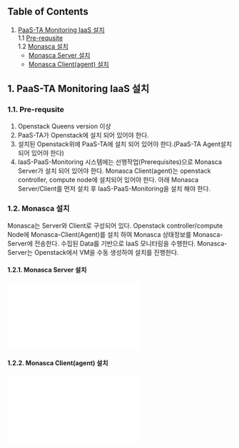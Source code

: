 ## Table of Contents

1. [PaaS-TA Monitoring IaaS 설치](#1)  
  1.1 [Pre-requsite](#1-1)  
  1.2 [Monasca 설치](#1-2)  
    * [Monasca Server 설치](#1-2-1)
    * [Monasca Client(agent) 설치](#1-2-2)



## <div id='1'/>1.	PaaS-TA Monitoring IaaS 설치

### <div id='1-1'/>1.1. Pre-requsite
 1. Openstack Queens version 이상
 2. PaaS-TA가 Openstack에 설치 되어 있어야 한다.
 3. 설치된 Openstack위에 PaaS-TA에 설치 되어 있어야 한다.(PaaS-TA Agent설치 되어 있어야 한다)
 4. IaaS-PaaS-Monitoring 시스템에는 선행작업(Prerequisites)으로 Monasca Server가 설치 되어 있어야 한다. Monasca Client(agent)는 openstack controller, compute node에 설치되어 있어야 한다. 아래 Monasca Server/Client를 먼저 설치 후 IaaS-PaaS-Monitoring을 설치 해야 한다.
 
### <div id='1-2'/>1.2.	Monasca 설치
Monasca는 Server와 Client로 구성되어 있다. Openstack controller/compute Node에 Monasca-Client(Agent)를 설치 하여 Monasca 상태정보를 Monasca-Server에 전송한다. 수집된 Data를 기반으로 IaaS 모니터링을 수행한다.
Monasca-Server는 Openstack에서 VM을 수동 생성하여 설치를 진행한다.

#### <div id='1-2-1'/>1.2.1.	Monasca Server 설치

![Monasca - Server](./monasca-server.md)


#### <div id='1-2-2'/>1.2.2.	Monasca Client(agent) 설치

![Monasca - Server](./monasca-client.md)
